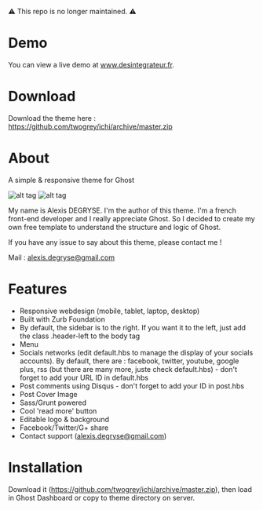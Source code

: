 ⚠️ This repo is no longer maintained. ⚠️

Demo
====

You can view a live demo at www.desintegrateur.fr.

Download
===

Download the theme here : https://github.com/twogrey/ichi/archive/master.zip

About
====

A simple &amp; responsive theme for Ghost

![alt tag](screenshots/ichi-1.jpg)
![alt tag](screenshots/ichi-2.jpg)

My name is Alexis DEGRYSE. I'm the author of this theme. 
I'm a french front-end developer and I really appreciate Ghost. 
So I decided to create my own free template to understand the structure and logic of Ghost.

If you have any issue to say about this theme, please contact me !

Mail : alexis.degryse@gmail.com

Features
====
* Responsive webdesign (mobile, tablet, laptop, desktop)
* Built with Zurb Foundation
* By default, the sidebar is to the right. If you want it to the left, just add the class .header-left to the body tag
* Menu
* Socials networks (edit default.hbs to manage the display of your socials accounts). By default, there are : facebook, twitter, youtube, google plus, rss (but there are many more, juste check default.hbs) - don't forget to add your URL ID in default.hbs
* Post comments using Disqus - don't forget to add your ID in post.hbs
* Post Cover Image
* Sass/Grunt powered
* Cool 'read more' button
* Editable logo & background
* Facebook/Twitter/G+ share
* Contact support (alexis.degryse@gmail.com)

Installation
====

Download it (https://github.com/twogrey/ichi/archive/master.zip), then load in Ghost Dashboard or copy to theme directory on server.

